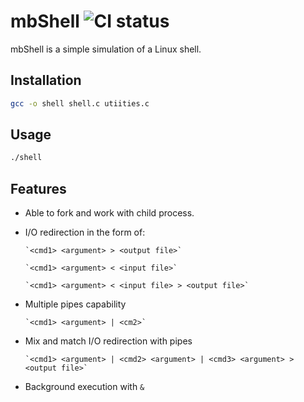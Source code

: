 # mbShell   ![CI status](https://img.shields.io/badge/build-passing-brightgreen.svg)

mbShell is a simple simulation of a Linux shell.

## Installation

```bash
gcc -o shell shell.c utiities.c
```

## Usage

```bash
./shell
```
## Features
* Able to fork and work with child process.

* I/O redirection in the form of:

      `<cmd1> <argument> > <output file>`
      
      `<cmd1> <argument> < <input file>`
      
      `<cmd1> <argument> < <input file> > <output file>`
      
* Multiple pipes capability

      `<cmd1> <argument> | <cm2>`
      
* Mix and match I/O redirection with pipes

      `<cmd1> <argument> | <cmd2> <argument> | <cmd3> <argument> > <output file>`
      
* Background execution with `&`
